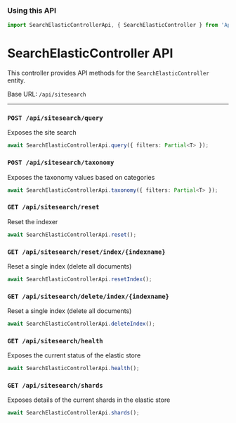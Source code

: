 ### Using this API

```typescript
import SearchElasticControllerApi, { SearchElasticController } from 'Api/SearchElasticController';
```

# SearchElasticController API

This controller provides API methods for the `SearchElasticController` entity.

Base URL: `/api/sitesearch`

---

### `POST /api/sitesearch/query`

Exposes the site search

```ts
await SearchElasticControllerApi.query({ filters: Partial<T> });
```

### `POST /api/sitesearch/taxonomy`

Exposes the taxonomy values based on categories

```ts
await SearchElasticControllerApi.taxonomy({ filters: Partial<T> });
```

### `GET /api/sitesearch/reset`

Reset the indexer

```ts
await SearchElasticControllerApi.reset();
```

### `GET /api/sitesearch/reset/index/{indexname}`

Reset a single index (delete all documents)

```ts
await SearchElasticControllerApi.resetIndex();
```

### `GET /api/sitesearch/delete/index/{indexname}`

Reset a single index (delete all documents)

```ts
await SearchElasticControllerApi.deleteIndex();
```

### `GET /api/sitesearch/health`

Exposes the current status of the elastic store

```ts
await SearchElasticControllerApi.health();
```

### `GET /api/sitesearch/shards`

Exposes details of the current shards in the elastic store

```ts
await SearchElasticControllerApi.shards();
```


